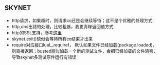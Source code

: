 SKYNET
------

* http请求，如果超时，则请求co还是会继续等待；这不是个优雅的处理方式
* http,dns出错的处理，比较粗暴，我更青睐返回值方式
* http的SSL支持，参考[这里](https://github.com/dpull/lua-webclient)
* skynet.exit()貌似会等待所有co结束才出来
* require对应接口luaL_requiref， 默认如果文件已经加载(package.loaded)，则直接返回；busted貌似加载一个新的测试文件，会把已经加载的文件清零，导致skynet多测试原件运行有错误